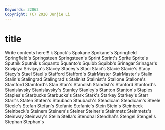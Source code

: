 ```yaml
---
Keywords: 32062
Copyright: (C) 2020 Junjie Li
---
```


# title

Write contents here!!!
k 
Spock's 
Spokane 
Spokane's 
Springfield 
Springfield's 
Springsteen
Springsteen's 
Sprint 
Sprint's 
Sprite 
Sprite's 
Sputnik 
Sputnik's 
Squanto 
Squanto's 
Squibb
Squibb's 
Srinagar 
Srinagar's 
Srivijaya 
Srivijaya's 
Stacey 
Stacey's 
Staci 
Staci's 
Stacie
Stacie's 
Stacy 
Stacy's 
Stael 
Stael's 
Stafford 
Stafford's 
StairMaster 
StairMaster's 
Stalin
Stalin's 
Stalingrad 
Stalingrad's 
Stalinist 
Stalinist's 
Stallone 
Stallone's 
Stamford 
Stamford's 
Stan
Stan's 
Standish 
Standish's 
Stanford 
Stanford's 
Stanislavsky 
Stanislavsky's 
Stanley 
Stanley's 
Stanton
Stanton's 
Staples 
Staples's 
Starbucks 
Starbucks's 
Stark 
Stark's 
Starkey 
Starkey's 
Starr
Starr's 
Staten 
Staten's 
Staubach 
Staubach's 
Steadicam 
Steadicam's 
Steele 
Steele's 
Stefan
Stefan's 
Stefanie 
Stefanie's 
Stein 
Stein's 
Steinbeck 
Steinbeck's 
Steinem 
Steinem's 
Steiner
Steiner's 
Steinmetz 
Steinmetz's 
Steinway 
Steinway's 
Stella 
Stella's 
Stendhal 
Stendhal's 
Stengel
Stengel's 
Stephan 
Stephan's 
